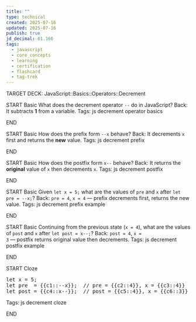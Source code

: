 ```yaml
---
title: ""
type: technical
created: 2025-07-16
updated: 2025-07-16
publish: true
jd_decimal: 61.166
tags:
  - javascript
  - core_concepts
  - learning
  - certification
  - flashcard
  - tag-trek
---
```


TARGET DECK: JavaScript::Basics::Operators::Decrement

START
Basic
What does the decrement operator <code>--</code> do in JavaScript?
Back: It subtracts <strong>1</strong> from a variable.
Tags: js decrement operator basics
<!--ID: 1752671477918-->

END

START
Basic
How does the prefix form <code>--x</code> behave?
Back: It decrements <code>x</code> first and returns the <strong>new</strong> value.
Tags: js decrement prefix
<!--ID: 1752671477921-->

END

START
Basic
How does the postfix form <code>x--</code> behave?
Back: It returns the <strong>original</strong> value of <code>x</code> then decrements <code>x</code>.
Tags: js decrement postfix
<!--ID: 1752671477922-->

END

START
Basic
Given <code>let x = 5;</code> what are the values of <code>pre</code> and <code>x</code> after <code>let pre = --x;</code>?
Back: <code>pre = 4</code>, <code>x = 4</code> — prefix decrements first, returns the new value.
Tags: js decrement prefix example
<!--ID: 1752671477923-->

END

START
Basic
Continuing from the previous state (<code>x = 4</code>), what are the values of <code>post</code> and <code>x</code> after <code>let post = x--;</code>?
Back: <code>post = 4</code>, <code>x = 3</code> — postfix returns original value then decrements.
Tags: js decrement postfix example
<!--ID: 1752671477924-->

END

START
Cloze

<pre>
let x = 5;
let pre  = {{c1::--x}};  // pre = {{c2::4}}, x = {{c3::4}}
let post = {{c4::x--}};  // post = {{c5::4}}, x = {{c6::3}}
</pre>

Tags: js decrement cloze
<!--ID: 1752671477925-->

END
